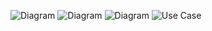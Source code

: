 ![Diagram](https://www.planttext.com/api/plantuml/png/SoWkIImgAStDuNBCoKnELT2rKt3AJx9IYCZCKqZEEBmW7yJLKKXwk6jXda99niDT-nNoWABsN41Xa6AmBYk5aCDRCXMoCnxkxa_LKKX-k6jnhiAnXNcAQ8OwWKr9FhnP8RVquUw9UGf79cO2RJcs4AJty9QyTAYn27ETWJQkJmQg0L9v2aKFTq_ELEHoICrB0RaO2000)
![Diagram](https://www.planttext.com/api/plantuml/png/SoWkIImgAStDuKhEIImkLl1BFxRXuUwvcGhLN0f0eAjGSdXLdfL2S4bHPbuwJAZquUwfcLOAcNabO15jXICJCtqEByZLq8Joyz8p7kxk19grC1CeLii5DJmuCoyZB1Dee49gHKbgNWeMwt8FBmuEGx5FMm5eLcyoiZdkcGztBSvB9soKExfHwH2TBWztBQo4c0ZNPbEZgujm8PeuierS3a3xG2460W00)
![Diagram](https://www.planttext.com/api/plantuml/png/RK-nIWD14EttAwRS54S8OhC13GesQQ-m3N5pExZPFUvMYPrYOM4JAmiRus4f25hT8XPx-1_ZbpY98WXECRnvysRcpQWEaogSpAtO0A6w9LAyS11CUdK517H3eSRCNSuXL9C_FCv0vhyr68fD2PRYrMwFTTg1t4ylFG4SAaTgtqi851-diA3u13Qz3OMsjGOvtYpvKUwbbLzlkKLkkoESiJLVYX5ZzlbvVZtOKjk3VbQ7ohkYdndDnjMEyYgJKcMcMwO62hw0SAZNfZ-UATvDuTZWDvqRQXiuGAjhE4tt7hgRz736cP-41OzOQbVup-0N)
![Use Case](https://www.planttext.com/api/plantuml/png/LL11QWCn4Blh5UgjEMnwzw44TbC8bBPGye0X6Oo9rmvZRw6K_hq3eGdHOH0QIGopQLsiBtC6sYaLMcqAzDIpyaCE9udAWVkc7CN7b2IQp01C3rrATDkBIbzC6tz0n-DhZQciBdmqNogVE6bM9rvaAqhZEEtn2uJjVCxrMpKGOSn9Imy8dyjPxIkrQW7uTt0Odg_bDyUTV6dWUdsL6FZs_k2uZtZ6BmZSKMR6UWGsMex-XZy0)
